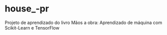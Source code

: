 # house_-pr

Projeto de aprendizado do livro Mãos a obra: Aprendizado de máquina com Scikit-Learn e TensorFlow
